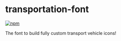 # transportation-font

[![npm](https://img.shields.io/npm/v/transportation-font)](https://www.npmjs.com/package/transportation-font)

The font to build fully custom transport vehicle icons!
